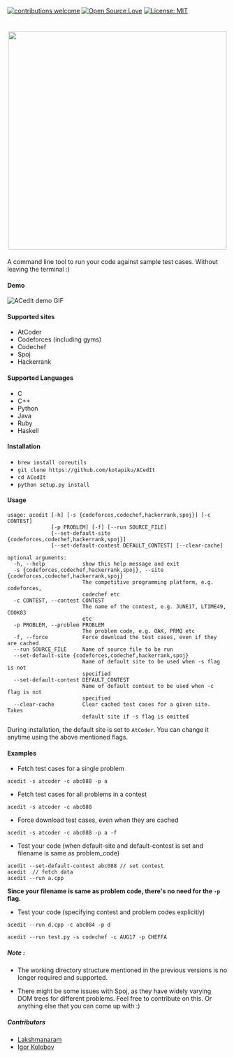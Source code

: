 [![contributions welcome](https://img.shields.io/badge/contributions-welcome-brightgreen.svg?style=flat)](https://github.com/coderick14/ACedIt/issues)
[![Open Source Love](https://badges.frapsoft.com/os/v1/open-source.png?v=103)](https://github.com/coderick14/ACedIt)
[![License: MIT](https://img.shields.io/badge/License-MIT-yellow.svg)](https://opensource.org/licenses/MIT)
<h1 align="center">
    <img src="https://github.com/coderick14/ACedIt/blob/master/images/logo.png" width="500"/><br/>
</h1>
A command line tool to run your code against sample test cases. Without leaving the terminal :) 

#### Demo
![ACedIt demo GIF](https://github.com/coderick14/ACedIt/blob/master/images/demo.gif "Simple demo of how ACedIt works" )  

#### Supported sites
+ AtCoder
+ Codeforces (including gyms)
+ Codechef
+ Spoj
+ Hackerrank

#### Supported Languages
+ C
+ C++
+ Python
+ Java
+ Ruby
+ Haskell

#### Installation
+ `brew install coreutils`
+ `git clone https://github.com/kotapiku/ACedIt`
+ `cd ACedIt`
+ `python setup.py install`


#### Usage
```
usage: acedit [-h] [-s {codeforces,codechef,hackerrank,spoj}] [-c CONTEST]
              [-p PROBLEM] [-f] [--run SOURCE_FILE]
              [--set-default-site {codeforces,codechef,hackerrank,spoj}]
              [--set-default-contest DEFAULT_CONTEST] [--clear-cache]

optional arguments:
  -h, --help            show this help message and exit
  -s {codeforces,codechef,hackerrank,spoj}, --site {codeforces,codechef,hackerrank,spoj}
                        The competitive programming platform, e.g. codeforces,
                        codechef etc
  -c CONTEST, --contest CONTEST
                        The name of the contest, e.g. JUNE17, LTIME49, COOK83
                        etc
  -p PROBLEM, --problem PROBLEM
                        The problem code, e.g. OAK, PRMQ etc
  -f, --force           Force download the test cases, even if they are cached
  --run SOURCE_FILE     Name of source file to be run
  --set-default-site {codeforces,codechef,hackerrank,spoj}
                        Name of default site to be used when -s flag is not
                        specified
  --set-default-contest DEFAULT_CONTEST
                        Name of default contest to be used when -c flag is not
                        specified
  --clear-cache         Clear cached test cases for a given site. Takes
                        default site if -s flag is omitted

```
During installation, the default site is set to `AtCoder`. You can change it anytime using the above mentioned flags.  

#### Examples
+ Fetch test cases for a single problem  
```
acedit -s atcoder -c abc088 -p a
```
+ Fetch test cases for all problems in a contest  
```
acedit -s atcoder -c abc088
```
+ Force download test cases, even when they are cached  
```
acedit -s atcoder -c abc088 -p a -f
```
+ Test your code (when default-site and default-contest is set and filename is same as problem_code)
```
acedit --set-default-contest abc088 // set contest
acedit  // fetch data
acedit --run a.cpp
```
**Since your filename is same as problem code, there's no need for the `-p` flag.**
+ Test your code (specifying contest and problem codes explicitly)
```
acedit --run d.cpp -c abc084 -p d
```
```
acedit --run test.py -s codechef -c AUG17 -p CHEFFA
```

##### Note :
+ The working directory structure mentioned in the previous versions is no longer required and supported.

+ There might be some issues with Spoj, as they have widely varying DOM trees for different problems. Feel free to contribute on this. Or anything else that you can come up with :)

##### Contributors
+ [Lakshmanaram](https://github.com/lakshmanaram)
+ [Igor Kolobov](https://github.com/Igorjan94)
